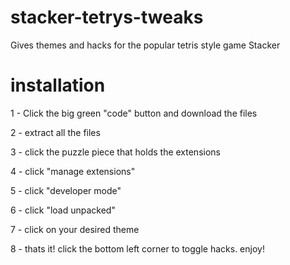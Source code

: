 # stacker-tetrys-tweaks
Gives themes and hacks for the popular tetris style game Stacker

# installation
1 - Click the big green "code" button and download the files

2 - extract all the files

3 - click the puzzle piece that holds the extensions

4 - click "manage extensions"

5 - click "developer mode"

6 - click "load unpacked"

7 - click on your desired theme

8 - thats it! click the bottom left corner to toggle hacks. enjoy!

